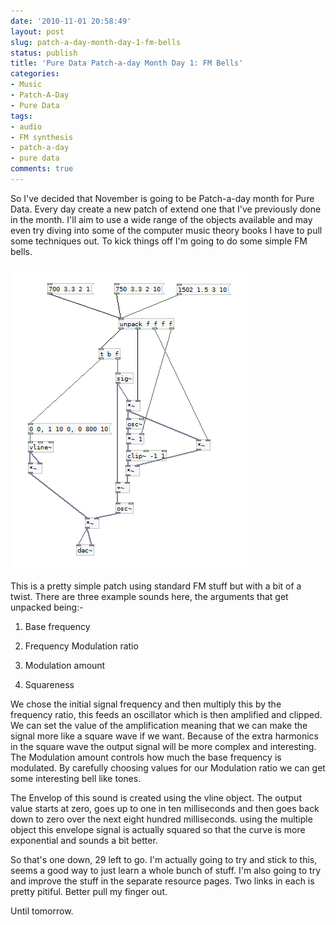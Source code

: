 ```yaml
---
date: '2010-11-01 20:58:49'
layout: post
slug: patch-a-day-month-day-1-fm-bells
status: publish
title: 'Pure Data Patch-a-day Month Day 1: FM Bells'
categories:
- Music
- Patch-A-Day
- Pure Data
tags:
- audio
- FM synthesis
- patch-a-day
- pure data
comments: true
---
```


So I've decided that November is going to be Patch-a-day month for Pure Data. Every day create a new patch of extend one that I've previously done in the month. I'll aim to use a wide range of the objects available and may even try diving into some of the computer music theory books I have to pull some techniques out. To kick things off I'm going to do some simple FM bells.

![FM Bells](/a/2010-11-01-pure-data-patch-a-day-month-day-1/01-Bells.png)

This is a pretty simple patch using standard FM stuff but with a bit of a twist. There are three example sounds here, the arguments that get unpacked being:-

  1. Base frequency

  2. Frequency Modulation ratio

  3. Modulation amount

  4. Squareness

We chose the initial signal frequency and then multiply this by the frequency ratio, this feeds an oscillator which is then amplified and clipped. We can set the value of the amplification meaning that we can make the signal more like a square wave if we want. Because of the extra harmonics in the square wave the output signal will be more complex and interesting. The Modulation amount controls how much the base frequency is modulated. By carefully choosing values for our Modulation ratio we can get some interesting bell like tones.

The Envelop of this sound is created using the vline object. The output value starts at zero, goes up to one in ten milliseconds and then goes back down to zero over the next eight hundred milliseconds. using the multiple object this envelope signal is actually squared so that the curve is more exponential and sounds a bit better.

So that's one down, 29 left to go. I'm actually going to try and stick to this, seems a good way to just learn a whole bunch of stuff. I'm also going to try and improve the stuff in the separate resource pages. Two links in each is pretty pitiful. Better pull my finger out.

Until tomorrow.
